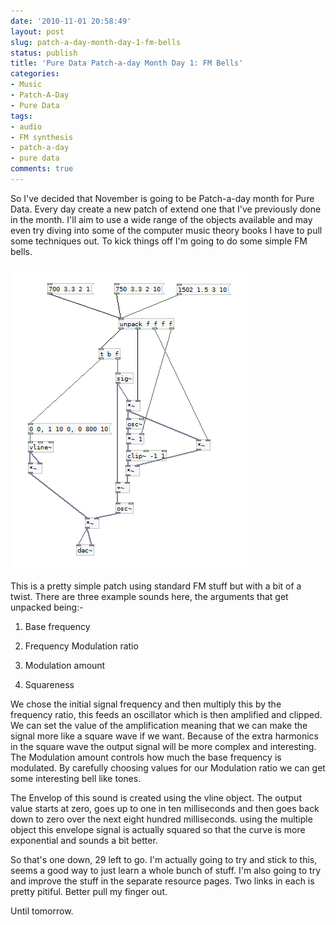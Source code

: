 ```yaml
---
date: '2010-11-01 20:58:49'
layout: post
slug: patch-a-day-month-day-1-fm-bells
status: publish
title: 'Pure Data Patch-a-day Month Day 1: FM Bells'
categories:
- Music
- Patch-A-Day
- Pure Data
tags:
- audio
- FM synthesis
- patch-a-day
- pure data
comments: true
---
```


So I've decided that November is going to be Patch-a-day month for Pure Data. Every day create a new patch of extend one that I've previously done in the month. I'll aim to use a wide range of the objects available and may even try diving into some of the computer music theory books I have to pull some techniques out. To kick things off I'm going to do some simple FM bells.

![FM Bells](/a/2010-11-01-pure-data-patch-a-day-month-day-1/01-Bells.png)

This is a pretty simple patch using standard FM stuff but with a bit of a twist. There are three example sounds here, the arguments that get unpacked being:-

  1. Base frequency

  2. Frequency Modulation ratio

  3. Modulation amount

  4. Squareness

We chose the initial signal frequency and then multiply this by the frequency ratio, this feeds an oscillator which is then amplified and clipped. We can set the value of the amplification meaning that we can make the signal more like a square wave if we want. Because of the extra harmonics in the square wave the output signal will be more complex and interesting. The Modulation amount controls how much the base frequency is modulated. By carefully choosing values for our Modulation ratio we can get some interesting bell like tones.

The Envelop of this sound is created using the vline object. The output value starts at zero, goes up to one in ten milliseconds and then goes back down to zero over the next eight hundred milliseconds. using the multiple object this envelope signal is actually squared so that the curve is more exponential and sounds a bit better.

So that's one down, 29 left to go. I'm actually going to try and stick to this, seems a good way to just learn a whole bunch of stuff. I'm also going to try and improve the stuff in the separate resource pages. Two links in each is pretty pitiful. Better pull my finger out.

Until tomorrow.
